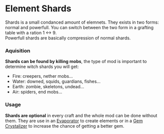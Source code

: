 Element Shards
==============

Shards is a small condanced amount of elemnets. They exists in two forms: normal and powerfull.
You can switch between the two form in a grafting table with a ration 1 <-> 9.  
Powerfull shards are basically compression of normal shards.

### Aquisition
__Shards can be found by killing mobs__, the type of mod is important to determine witch shards you will get:

* Fire: creepers, nether mobs...
* Water: downed, squids, guardians, fishes...
* Earth: zombie, skeletons, undead...
* Air: spiders, end mobs...

### Usage
__Shards are optional__ in every craft and the whole mod can be done without them.
They are use in an [Evaporator] to create elements or in a [Gem Crystalizer] to increase the chance of getting a better gem.

[Evaporator]: ..:../blocks/evaporator
[Gem Crystalizer]: ../../blocks/gem-crystalizer
